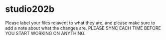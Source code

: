 studio202b
==========
Please label your files relavent to what they are, and please make sure to add a note about what the changes are.
PLEASE SYNC EACH TIME BEFORE YOU START WORKING ON ANYTHING.
